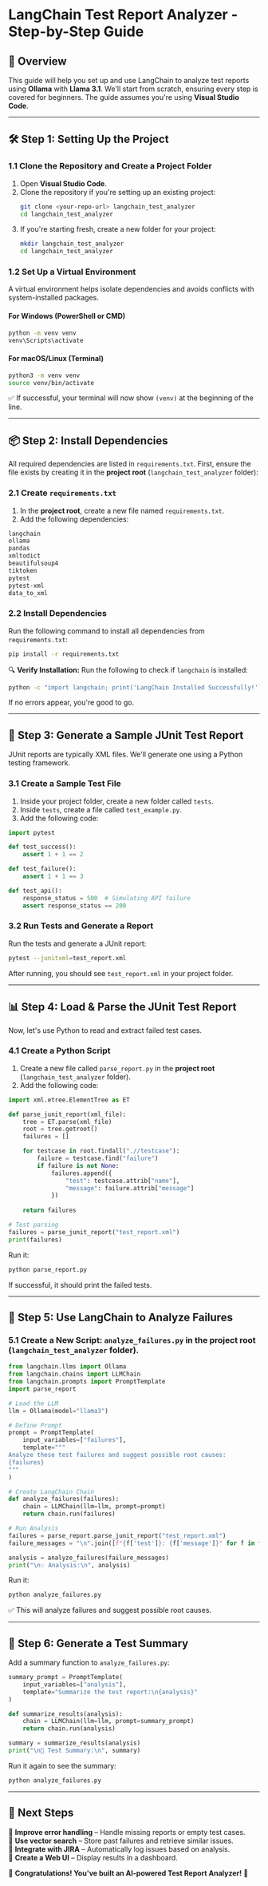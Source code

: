 # **LangChain Test Report Analyzer - Step-by-Step Guide**

## **📌 Overview**
This guide will help you set up and use LangChain to analyze test reports using **Ollama** with **Llama 3.1**. We'll start from scratch, ensuring every step is covered for beginners. The guide assumes you're using **Visual Studio Code**.

---
## **🛠 Step 1: Setting Up the Project**

### **1.1 Clone the Repository and Create a Project Folder**
1. Open **Visual Studio Code**.
2. Clone the repository if you're setting up an existing project:
   ```sh
   git clone <your-repo-url> langchain_test_analyzer
   cd langchain_test_analyzer
   ```
3. If you're starting fresh, create a new folder for your project:
   ```sh
   mkdir langchain_test_analyzer
   cd langchain_test_analyzer
   ```

### **1.2 Set Up a Virtual Environment**
A virtual environment helps isolate dependencies and avoids conflicts with system-installed packages.

#### **For Windows (PowerShell or CMD)**
```sh
python -m venv venv
venv\Scripts\activate
```

#### **For macOS/Linux (Terminal)**
```sh
python3 -m venv venv
source venv/bin/activate
```

✅ If successful, your terminal will now show `(venv)` at the beginning of the line.

---
## **📦 Step 2: Install Dependencies**

All required dependencies are listed in `requirements.txt`. First, ensure the file exists by creating it in the **project root** (`langchain_test_analyzer` folder):

### **2.1 Create `requirements.txt`**
1. In the **project root**, create a new file named `requirements.txt`.
2. Add the following dependencies:

```txt
langchain
ollama
pandas
xmltodict
beautifulsoup4
tiktoken
pytest
pytest-xml
data_to_xml
```

### **2.2 Install Dependencies**
Run the following command to install all dependencies from `requirements.txt`:
```sh
pip install -r requirements.txt
```

🔍 **Verify Installation:**
Run the following to check if `langchain` is installed:
```sh
python -c "import langchain; print('LangChain Installed Successfully!')"
```
If no errors appear, you're good to go.

---
## **📝 Step 3: Generate a Sample JUnit Test Report**

JUnit reports are typically XML files. We'll generate one using a Python testing framework.

### **3.1 Create a Sample Test File**
1. Inside your project folder, create a new folder called `tests`.
2. Inside `tests`, create a file called `test_example.py`.
3. Add the following code:

```python
import pytest

def test_success():
    assert 1 + 1 == 2

def test_failure():
    assert 1 + 1 == 3

def test_api():
    response_status = 500  # Simulating API failure
    assert response_status == 200
```

### **3.2 Run Tests and Generate a Report**
Run the tests and generate a JUnit report:
```sh
pytest --junitxml=test_report.xml
```

After running, you should see `test_report.xml` in your project folder.

---
## **📊 Step 4: Load & Parse the JUnit Test Report**

Now, let's use Python to read and extract failed test cases.

### **4.1 Create a Python Script**
1. Create a new file called `parse_report.py` in the **project root** (`langchain_test_analyzer` folder).
2. Add the following code:

```python
import xml.etree.ElementTree as ET

def parse_junit_report(xml_file):
    tree = ET.parse(xml_file)
    root = tree.getroot()
    failures = []

    for testcase in root.findall(".//testcase"):
        failure = testcase.find("failure")
        if failure is not None:
            failures.append({
                "test": testcase.attrib["name"],
                "message": failure.attrib["message"]
            })
    
    return failures

# Test parsing
failures = parse_junit_report("test_report.xml")
print(failures)
```

Run it:
```sh
python parse_report.py
```
If successful, it should print the failed tests.

---
## **🤖 Step 5: Use LangChain to Analyze Failures**

### **5.1 Create a New Script: `analyze_failures.py` in the project root (`langchain_test_analyzer` folder).**
```python
from langchain.llms import Ollama
from langchain.chains import LLMChain
from langchain.prompts import PromptTemplate
import parse_report

# Load the LLM
llm = Ollama(model="llama3")

# Define Prompt
prompt = PromptTemplate(
    input_variables=["failures"],
    template="""
Analyze these test failures and suggest possible root causes:
{failures}
"""
)

# Create LangChain Chain
def analyze_failures(failures):
    chain = LLMChain(llm=llm, prompt=prompt)
    return chain.run(failures)

# Run Analysis
failures = parse_report.parse_junit_report("test_report.xml")
failure_messages = "\n".join([f"{f['test']}: {f['message']}" for f in failures])

analysis = analyze_failures(failure_messages)
print("\n💡 Analysis:\n", analysis)
```

Run it:
```sh
python analyze_failures.py
```
✅ This will analyze failures and suggest possible root causes.

---
## **📝 Step 6: Generate a Test Summary**

Add a summary function to `analyze_failures.py`:

```python
summary_prompt = PromptTemplate(
    input_variables=["analysis"],
    template="Summarize the test report:\n{analysis}"
)

def summarize_results(analysis):
    chain = LLMChain(llm=llm, prompt=summary_prompt)
    return chain.run(analysis)

summary = summarize_results(analysis)
print("\n📌 Test Summary:\n", summary)
```

Run it again to see the summary:
```sh
python analyze_failures.py
```

---
## **🚀 Next Steps**

🔹 **Improve error handling** – Handle missing reports or empty test cases.  
🔹 **Use vector search** – Store past failures and retrieve similar issues.  
🔹 **Integrate with JIRA** – Automatically log issues based on analysis.  
🔹 **Create a Web UI** – Display results in a dashboard.

🎯 **Congratulations! You've built an AI-powered Test Report Analyzer!** 🚀

